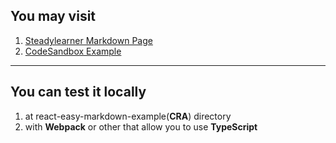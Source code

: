 [Steadylearner Markdown Page]: https://www.steadylearner.com/markdown

## You may visit

1. [Steadylearner Markdown Page][Steadylearner Markdown Page]
2. [CodeSandbox Example](https://codesandbox.io/s/wz9pp1xpn8)
___

## You can test it locally

1. at react-easy-markdown-example(**CRA**) directory
2. with **Webpack** or other that allow you to use **TypeScript** 



